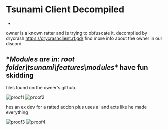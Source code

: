 # Tsunami Client Decompiled
-
owner is a known ratter and is trying to obfuscate it. decompiled by drycrash https://drycrashclient.rf.gd/ find more info about the owner in our discord

**Modules are in: root folder\tsunami\features\modules\**
have fun skidding
-


files found on the owner's github.

![proof1](https://media.discordapp.net/attachments/1407534844795162659/1408543794281971752/image.png?ex=68aa2022&is=68a8cea2&hm=341635d9c667c7548a81e9592bb9e02ebd17ce5bacf32017b856c4bc7ebf4947&=&format=webp&quality=lossless)
![proof2](https://media.discordapp.net/attachments/1407534844795162659/1408543794919505972/image.png?ex=68aa2022&is=68a8cea2&hm=94f5f7507354c3cf7ca006f120edf99610085d9e81255cdfa44c78f87722e5dd&=&format=webp&quality=lossless)

hes an ex dev for a ratted addon plus uses ai and acts like he made everything

![proof3](https://media.discordapp.net/attachments/1407534844795162659/1408544511784648775/image.png?ex=68aa20cd&is=68a8cf4d&hm=51f02664ea86b51c53697db58b413797e52654352d989a5c8125004f1a681c94&=&format=webp&quality=lossless)
![proof4](https://media.discordapp.net/attachments/1407534844795162659/1408545070738833439/image.png?ex=68aa2152&is=68a8cfd2&hm=b1ca4e1b35b3d579f43a5ae4e81eba55a41bd6d2905857063c66dd9b1116dc2c&=&format=webp&quality=lossless)
